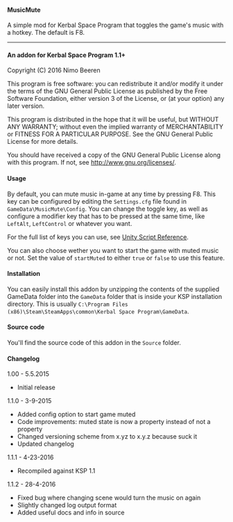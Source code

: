 #### MusicMute

A simple mod for Kerbal Space Program that toggles the game's music with a hotkey. The default is F8.

---

#### An addon for Kerbal Space Program 1.1+

Copyright (C) 2016 Nimo Beeren

This program is free software: you can redistribute it and/or modify
it under the terms of the GNU General Public License as published by
the Free Software Foundation, either version 3 of the License, or
(at your option) any later version.

This program is distributed in the hope that it will be useful,
but WITHOUT ANY WARRANTY; without even the implied warranty of
MERCHANTABILITY or FITNESS FOR A PARTICULAR PURPOSE.  See the
GNU General Public License for more details.

You should have received a copy of the GNU General Public License
along with this program.  If not, see <http://www.gnu.org/licenses/>.

#### Usage
By default, you can mute music in-game at any time by pressing F8. This key can be configured by editing the `Settings.cfg` file found in `GameData\MusicMute\Config`.
You can change the toggle key, as well as configure a modifier key that has to be pressed at the same time, like `LeftAlt`, `LeftControl` or whatever you want.

For the full list of keys you can use, see [Unity Script Reference](http://docs.unity3d.com/ScriptReference/KeyCode.html).

You can also choose wether you want to start the game with muted music or not. Set the value of `startMuted` to either `true` or `false` to use this feature.

#### Installation
You can easily install this addon by unzipping the contents of the supplied GameData folder into the `GameData` folder that is inside your KSP installation directory.
This is usually `C:\Program Files (x86)\Steam\SteamApps\common\Kerbal Space Program\GameData`.

#### Source code
You'll find the source code of this addon in the `Source` folder.

#### Changelog
1.00 - 5.5.2015
 * Initial release
 
1.1.0 - 3-9-2015
 * Added config option to start game muted
 * Code improvements: muted state is now a property instead of not a property
 * Changed versioning scheme from x.yz to x.y.z because suck it
 * Updated changelog

1.1.1 - 4-23-2016
 * Recompiled against KSP 1.1
 
1.1.2 - 28-4-2016
 * Fixed bug where changing scene would turn the music on again
 * Slightly changed log output format
 * Added useful docs and info in source